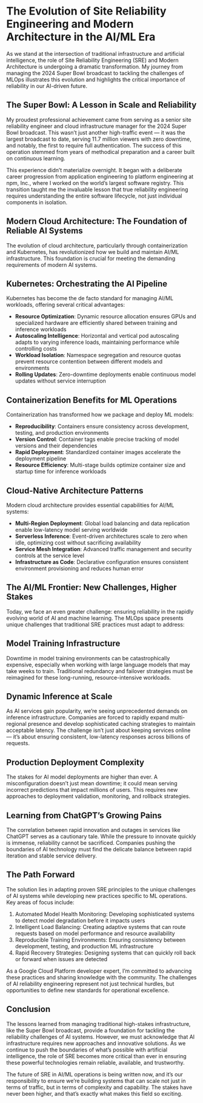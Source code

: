 # The Evolution of Site Reliability Engineering and Modern Architecture in the AI/ML Era

As we stand at the intersection of traditional infrastructure and artificial intelligence, the role of Site Reliability Engineering (SRE) and Modern Architecture is undergoing a dramatic transformation. My journey from managing the 2024 Super Bowl broadcast to tackling the challenges of MLOps illustrates this evolution and highlights the critical importance of reliability in our AI-driven future.

## The Super Bowl: A Lesson in Scale and Reliability

My proudest professional achievement came from serving as a senior site reliability engineer and cloud infrastructure manager for the 2024 Super Bowl broadcast. This wasn’t just another high-traffic event — it was the largest broadcast to date, serving 11.7 million viewers with zero downtime, and notably, the first to require full authentication. The success of this operation stemmed from years of methodical preparation and a career built on continuous learning.

This experience didn’t materialize overnight. It began with a deliberate career progression from application engineering to platform engineering at npm, Inc., where I worked on the world’s largest software registry. This transition taught me the invaluable lesson that true reliability engineering requires understanding the entire software lifecycle, not just individual components in isolation.

## Modern Cloud Architecture: The Foundation of Reliable AI Systems

The evolution of cloud architecture, particularly through containerization and Kubernetes, has revolutionized how we build and maintain AI/ML infrastructure. This foundation is crucial for meeting the demanding requirements of modern AI systems.

## Kubernetes: Orchestrating the AI Pipeline

Kubernetes has become the de facto standard for managing AI/ML workloads, offering several critical advantages:

- **Resource Optimization**: Dynamic resource allocation ensures GPUs and specialized hardware are efficiently shared between training and inference workloads
- **Autoscaling Intelligence**: Horizontal and vertical pod autoscaling adapts to varying inference loads, maintaining performance while controlling costs
- **Workload Isolation**: Namespace segregation and resource quotas prevent resource contention between different models and environments
-   **Rolling Updates**: Zero-downtime deployments enable continuous model updates without service interruption

## Containerization Benefits for ML Operations

Containerization has transformed how we package and deploy ML models:

- **Reproducibility**: Containers ensure consistency across development, testing, and production environments
- **Version Control**: Container tags enable precise tracking of model versions and their dependencies
- **Rapid Deployment**: Standardized container images accelerate the deployment pipeline
- **Resource Efficiency**: Multi-stage builds optimize container size and startup time for inference workloads

## Cloud-Native Architecture Patterns

Modern cloud architecture provides essential capabilities for AI/ML systems:

- **Multi-Region Deployment**: Global load balancing and data replication enable low-latency model serving worldwide
- **Serverless Inference**: Event-driven architectures scale to zero when idle, optimizing cost without sacrificing availability
- **Service Mesh Integration**: Advanced traffic management and security controls at the service level
- **Infrastructure as Code**: Declarative configuration ensures consistent environment provisioning and reduces human error

## The AI/ML Frontier: New Challenges, Higher Stakes

Today, we face an even greater challenge: ensuring reliability in the rapidly evolving world of AI and machine learning. The MLOps space presents unique challenges that traditional SRE practices must adapt to address:

## Model Training Infrastructure

Downtime in model training environments can be catastrophically expensive, especially when working with large language models that may take weeks to train. Traditional redundancy and failover strategies must be reimagined for these long-running, resource-intensive workloads.

## Dynamic Inference at Scale

As AI services gain popularity, we’re seeing unprecedented demands on inference infrastructure. Companies are forced to rapidly expand multi-regional presence and develop sophisticated caching strategies to maintain acceptable latency. The challenge isn’t just about keeping services online — it’s about ensuring consistent, low-latency responses across billions of requests.

## Production Deployment Complexity

The stakes for AI model deployments are higher than ever. A misconfiguration doesn’t just mean downtime; it could mean serving incorrect predictions that impact millions of users. This requires new approaches to deployment validation, monitoring, and rollback strategies.

## Learning from ChatGPT’s Growing Pains

The correlation between rapid innovation and outages in services like ChatGPT serves as a cautionary tale. While the pressure to innovate quickly is immense, reliability cannot be sacrificed. Companies pushing the boundaries of AI technology must find the delicate balance between rapid iteration and stable service delivery.

## The Path Forward

The solution lies in adapting proven SRE principles to the unique challenges of AI systems while developing new practices specific to ML operations. Key areas of focus include:

1. Automated Model Health Monitoring: Developing sophisticated systems to detect model degradation before it impacts users
2. Intelligent Load Balancing: Creating adaptive systems that can route requests based on model performance and resource availability
3. Reproducible Training Environments: Ensuring consistency between development, testing, and production ML infrastructure
4. Rapid Recovery Strategies: Designing systems that can quickly roll back or forward when issues are detected

As a Google Cloud Platform developer expert, I’m committed to advancing these practices and sharing knowledge with the community. The challenges of AI reliability engineering represent not just technical hurdles, but opportunities to define new standards for operational excellence.

## Conclusion

The lessons learned from managing traditional high-stakes infrastructure, like the Super Bowl broadcast, provide a foundation for tackling the reliability challenges of AI systems. However, we must acknowledge that AI infrastructure requires new approaches and innovative solutions. As we continue to push the boundaries of what’s possible with artificial intelligence, the role of SRE becomes more critical than ever in ensuring these powerful technologies remain reliable, available, and trustworthy.

The future of SRE in AI/ML operations is being written now, and it’s our responsibility to ensure we’re building systems that can scale not just in terms of traffic, but in terms of complexity and capability. The stakes have never been higher, and that’s exactly what makes this field so exciting.
